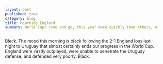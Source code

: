 ```yaml
---
layout: post
published: true
category: blog
title: Mourning England
summary: World Cups come and go, this year more quickly than others, especially for England fans.
---
```


Black. The mood this morning is black following the 2-1 England loss last night to Uruguay that almost certainly ends our progress in the World Cup. England were vastly outplayed, were unable to penetrate the Uruguay defense, and defended very poorly. Black.